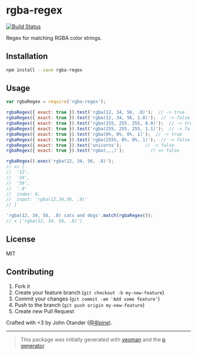 # rgba-regex

[![Build Status](https://secure.travis-ci.org/regexhq/rgba-regex.png?branch=master)](https://travis-ci.org/regexhq/rgba-regex)

Regex for matching RGBA color strings.

## Installation

```bash
npm install --save rgba-regex
```

## Usage

```javascript
var rgbaRegex = require('rgba-regex');

rgbaRegex({ exact: true }).test('rgba(12, 34, 56, .8)');  // -> true
rgbaRegex({ exact: true }).test('rgba(12, 34, 56, 1.8)');  // -> false
rgbaRegex({ exact: true }).test('rgba(255, 255, 255, 0.0)');  // -> true
rgbaRegex({ exact: true }).test('rgba(255, 255, 255, 1.1)');  // -> false
rgbaRegex({ exact: true }).test('rgba(0%, 0%, 0%, 1)');  // -> true
rgbaRegex({ exact: true }).test('rgba(255%, 0%, 0%, 1)');  // -> false
rgbaRegex({ exact: true }).test('unicorns');         // -> false
rgbaRegex({ exact: true }).test('rgba(,,,)');          // => false

rgbaRegex().exec('rgba(12, 34, 56, .8)');
// => [
//  '12',
//  '34',
//  '56',
//  '.8'
//  index: 0,
//  input: 'rgba(12,34,56, .8)'
// ]

'rgba(12, 34, 56, .8) cats and dogs'.match(rgbaRegex());
// = ['rgba(12, 34, 56, .8)']
```

## License

MIT

## Contributing

1. Fork it
2. Create your feature branch (`git checkout -b my-new-feature`)
3. Commit your changes (`git commit -am 'Add some feature'`)
4. Push to the branch (`git push origin my-new-feature`)
5. Create new Pull Request

Crafted with <3 by John Otander ([@4lpine](https://twitter.com/4lpine)).

***

> This package was initially generated with [yeoman](http://yeoman.io) and the [p generator](https://github.com/johnotander/generator-p.git).
